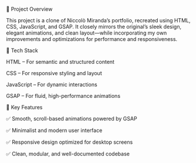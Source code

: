 📌 Project Overview

This project is a clone of Niccolò Miranda’s portfolio, recreated using HTML, CSS, JavaScript, and GSAP. It closely mirrors the original’s sleek design, elegant animations, and clean layout—while incorporating my own improvements and optimizations for performance and responsiveness.

🚀 Tech Stack

HTML – For semantic and structured content

CSS – For responsive styling and layout

JavaScript – For dynamic interactions

GSAP – For fluid, high-performance animations

🎯 Key Features

✅ Smooth, scroll-based animations powered by GSAP

✅ Minimalist and modern user interface

✅ Responsive design optimized for desktop screens

✅ Clean, modular, and well-documented codebase
